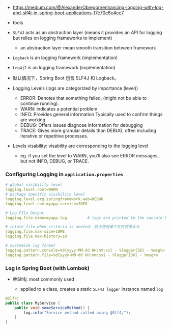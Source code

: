 - https://medium.com/@AlexanderObregon/enhancing-logging-with-log-and-slf4j-in-spring-boot-applications-f7e70c6e4cc7

- tools
- `SLF4J` acts as an abstraction layer (means it provides an API for logging but relies on logging frameworks to implement)
  - an abstraction layer mean smooth transition between framework
- `Logback` is an logging framework (implementation)
- `Log4j2` is an logging framework (implementation)

- 默认情况下，Spring Boot 包含 SLF4J 和 Logback。

- Logging Levels (logs are categorized by importance (level))
  - ERROR: Denotes that something failed, (might not be able to continue running).
  - WARN: Indicates a potential problem
  - INFO: Provides general information Typically used to confirm things are working
  - DEBUG: Offers issues diagnose information for debugging
  - TRACE: Gives more granular details than DEBUG, often including iterative or repetitive processes.
- Levels visability: visability are corresponding to the logging level
  - eg. if you set the level to WARN, you’ll also see ERROR messages, but not INFO, DEBUG, or TRACE.

### Configuring Logging in `application.properties`

```yaml
# global visibility level
logging.level.root=WARN
# package specific visibility level
logging.level.org.springframework.web=DEBUG
logging.level.com.myapp.service=INFO

# Log FIle Output
logging.file.name=myapp.log         # logs are printed to the console by default, but can also save to file

# rotate file when criteria is meeted: 防止任何单个文件变得太大
logging.file.max-size=10MB
logging.file.max-history=10

# customize log format
logging.pattern.console=%d{yyyy-MM-dd HH:mm:ss} - %logger{36} - %msg%n
logging.pattern.file=%d{yyyy-MM-dd HH:mm:ss} - %logger{36} - %msg%n
```

### Log in Spring Boot (with Lombok)

- @Slf4j: most commonly used

  - applied to a class, creates a static `SLF4J logger` instance named `log`

```java
@Slf4j
public class MyService {
    public void someServiceMethod() {
        log.info("Service method called using @Slf4j");
    }
}
```

